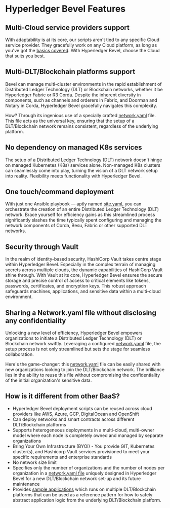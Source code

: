 [//]: # (##############################################################################################)
[//]: # (Copyright Accenture. All Rights Reserved.)
[//]: # (SPDX-License-Identifier: Apache-2.0)
[//]: # (##############################################################################################)

# Hyperledger Bevel Features

## Multi-Cloud service providers support
With adaptability is at its core, our scripts aren't tied to any specific Cloud service provider. They gracefully work on any Cloud platform, as long as you've got the [basics covered](../getting-started/prerequisites.md). With Hyperledger Bevel, choose the Cloud that suits you best.

## Multi-DLT/Blockchain platforms support
Bevel can manage multi-cluster environments in the rapid establishment of Distributed Ledger Technology (DLT) or Blockchain networks, whether it be Hyperledger Fabric or R3 Corda. Despite the inherent diversity in components, such as channels and orderers in Fabric, and Doorman and Notary in Corda, Hyperledger Bevel gracefully navigates this complexity.

How? Through its ingenious use of a specially crafted [network.yaml](../guides/networkyaml-fabric.md) file. This file acts as the universal key, ensuring that the setup of a DLT/Blockchain network remains consistent, regardless of the underlying platform.

## No dependency on managed K8s services
The setup of a Distributed Ledger Technology (DLT) network doesn't hinge on managed Kubernetes (K8s) services alone. Non-managed K8s clusters can seamlessly come into play, turning the vision of a DLT network setup into reality. Flexibility meets functionality with Hyperledger Bevel.

## One touch/command deployment
With just one Ansible playbook — aptly named [site.yaml](https://github.com/hyperledger/bevel/tree/main/platforms/shared/configuration/site.yaml), you can orchestrate the creation of an entire Distributed Ledger Technology (DLT) network. Brace yourself for efficiency gains as this streamlined process significantly slashes the time typically spent configuring and managing the network components of Corda, Besu, Fabric or other supported DLT networks. 

## Security through Vault
In the realm of identity-based security, HashiCorp Vault takes centre stage within Hyperledger Bevel. Especially in the complex terrain of managing secrets across multiple clouds, the dynamic capabilities of HashiCorp Vault shine through. With Vault at its core, Hyperledger Bevel ensures the secure storage and precise control of access to critical elements like tokens, passwords, certificates, and encryption keys. This robust approach safeguards machines, applications, and sensitive data within a multi-cloud environment.

## Sharing a Network.yaml file without disclosing any confidentiality
Unlocking a new level of efficiency, Hyperledger Bevel empowers organizations to initiate a Distributed Ledger Technology (DLT) or Blockchain network swiftly. Leveraging a configured [network.yaml](../guides/networkyaml-fabric.md) file, the setup process is not only streamlined but sets the stage for seamless collaboration.

Here's the game-changer: this [network.yaml](../guides/networkyaml-fabric.md) file can be easily shared with new organizations looking to join the DLT/Blockchain network. The brilliance lies in the ability to reuse this file without compromising the confidentiality of the initial organization's sensitive data.

## How is it different from other BaaS?
- Hyperledger Bevel deployment scripts can be reused across cloud providers like AWS, Azure, GCP, DigitalOcean and OpenShift
- Can deploy networks and smart contracts across different DLT/Blockchain platforms
- Supports heterogeneous deployments in a multi-cloud, multi-owner model where each node is completely owned and managed by separate organizations
- Bring Your Own Infrastructure (BYOI) - You provide GIT, Kubernetes cluster(s), and Hashicorp Vault services provisioned to meet your specific requirements and enterprise standards
- No network size limit
- Specifies only the number of organizations and the number of nodes per organization in a [network.yaml file](../guides/networkyaml-fabric.md) uniquely designed in Hyperledger Bevel for a new DLT/Blockchain network set-up and its future maintenance
- Provides [sample applications](https://github.com/hyperledger/bevel-samples) which runs on multiple DLT/Blockchain platforms that can be used as a reference pattern for how to safely abstract application logic from the underlying DLT/Blockchain platform.
